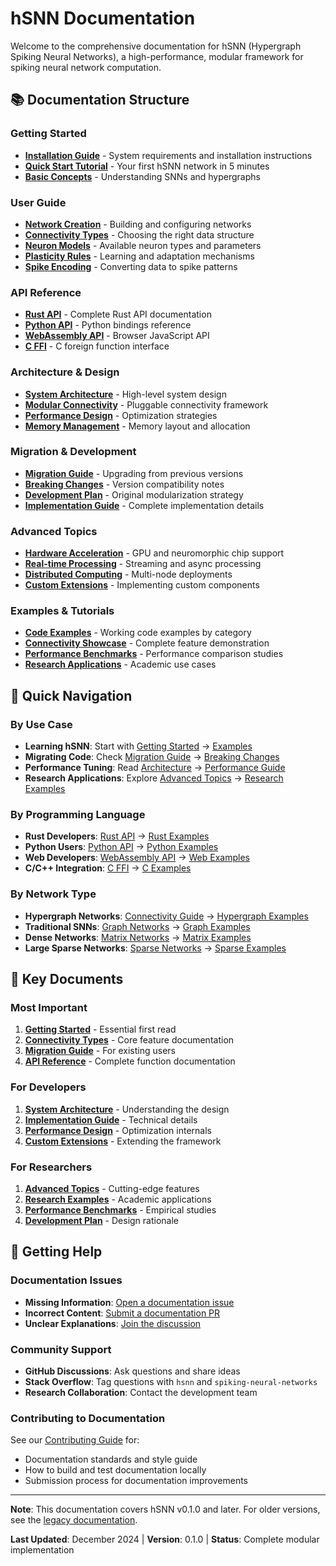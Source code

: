 # hSNN Documentation

Welcome to the comprehensive documentation for hSNN (Hypergraph Spiking Neural Networks), a high-performance, modular framework for spiking neural network computation.

## 📚 Documentation Structure

### Getting Started
- **[Installation Guide](getting-started/README.md)** - System requirements and installation instructions
- **[Quick Start Tutorial](getting-started/quickstart.md)** - Your first hSNN network in 5 minutes
- **[Basic Concepts](getting-started/concepts.md)** - Understanding SNNs and hypergraphs

### User Guide
- **[Network Creation](user-guide/networks.md)** - Building and configuring networks
- **[Connectivity Types](user-guide/connectivity.md)** - Choosing the right data structure
- **[Neuron Models](user-guide/neurons.md)** - Available neuron types and parameters
- **[Plasticity Rules](user-guide/plasticity.md)** - Learning and adaptation mechanisms
- **[Spike Encoding](user-guide/encoding.md)** - Converting data to spike patterns

### API Reference
- **[Rust API](api/rust/)** - Complete Rust API documentation
- **[Python API](api/python/)** - Python bindings reference
- **[WebAssembly API](api/wasm/)** - Browser JavaScript API
- **[C FFI](api/c/)** - C foreign function interface

### Architecture & Design
- **[System Architecture](architecture/README.md)** - High-level system design
- **[Modular Connectivity](architecture/connectivity.md)** - Pluggable connectivity framework
- **[Performance Design](architecture/performance.md)** - Optimization strategies
- **[Memory Management](architecture/memory.md)** - Memory layout and allocation

### Migration & Development
- **[Migration Guide](migration/README.md)** - Upgrading from previous versions
- **[Breaking Changes](migration/breaking-changes.md)** - Version compatibility notes
- **[Development Plan](development/HYPERGRAPH_MODULARIZATION_PLAN.md)** - Original modularization strategy
- **[Implementation Guide](implementation/HYPERGRAPH_MODULARIZATION_IMPLEMENTATION.md)** - Complete implementation details

### Advanced Topics
- **[Hardware Acceleration](advanced/hardware.md)** - GPU and neuromorphic chip support
- **[Real-time Processing](advanced/realtime.md)** - Streaming and async processing
- **[Distributed Computing](advanced/distributed.md)** - Multi-node deployments
- **[Custom Extensions](advanced/extensions.md)** - Implementing custom components

### Examples & Tutorials
- **[Code Examples](../examples/README.md)** - Working code examples by category
- **[Connectivity Showcase](../crates/shnn-core/examples/connectivity_showcase.rs)** - Complete feature demonstration
- **[Performance Benchmarks](../examples/benchmarks/)** - Performance comparison studies
- **[Research Applications](../examples/research/)** - Academic use cases

## 🎯 Quick Navigation

### By Use Case
- **Learning hSNN**: Start with [Getting Started](getting-started/) → [Examples](../examples/basic/)
- **Migrating Code**: Check [Migration Guide](migration/) → [Breaking Changes](migration/breaking-changes.md)
- **Performance Tuning**: Read [Architecture](architecture/) → [Performance Guide](advanced/performance.md)
- **Research Applications**: Explore [Advanced Topics](advanced/) → [Research Examples](../examples/research/)

### By Programming Language
- **Rust Developers**: [Rust API](api/rust/) → [Rust Examples](../examples/rust/)
- **Python Users**: [Python API](api/python/) → [Python Examples](../examples/python/)
- **Web Developers**: [WebAssembly API](api/wasm/) → [Web Examples](../examples/web/)
- **C/C++ Integration**: [C FFI](api/c/) → [C Examples](../examples/c/)

### By Network Type
- **Hypergraph Networks**: [Connectivity Guide](user-guide/connectivity.md#hypergraph) → [Hypergraph Examples](../examples/hypergraph/)
- **Traditional SNNs**: [Graph Networks](user-guide/connectivity.md#graph) → [Graph Examples](../examples/graph/)
- **Dense Networks**: [Matrix Networks](user-guide/connectivity.md#matrix) → [Matrix Examples](../examples/matrix/)
- **Large Sparse Networks**: [Sparse Networks](user-guide/connectivity.md#sparse) → [Sparse Examples](../examples/sparse/)

## 📖 Key Documents

### Most Important
1. **[Getting Started](getting-started/README.md)** - Essential first read
2. **[Connectivity Types](user-guide/connectivity.md)** - Core feature documentation
3. **[Migration Guide](migration/README.md)** - For existing users
4. **[API Reference](api/)** - Complete function documentation

### For Developers
1. **[System Architecture](architecture/README.md)** - Understanding the design
2. **[Implementation Guide](implementation/HYPERGRAPH_MODULARIZATION_IMPLEMENTATION.md)** - Technical details
3. **[Performance Design](architecture/performance.md)** - Optimization internals
4. **[Custom Extensions](advanced/extensions.md)** - Extending the framework

### For Researchers
1. **[Advanced Topics](advanced/)** - Cutting-edge features
2. **[Research Examples](../examples/research/)** - Academic applications
3. **[Performance Benchmarks](../examples/benchmarks/)** - Empirical studies
4. **[Development Plan](development/HYPERGRAPH_MODULARIZATION_PLAN.md)** - Design rationale

## 🚀 Getting Help

### Documentation Issues
- **Missing Information**: [Open a documentation issue](https://github.com/hsnn-project/hsnn/issues/new?template=documentation.md)
- **Incorrect Content**: [Submit a documentation PR](https://github.com/hsnn-project/hsnn/pulls)
- **Unclear Explanations**: [Join the discussion](https://github.com/hsnn-project/hsnn/discussions)

### Community Support
- **GitHub Discussions**: Ask questions and share ideas
- **Stack Overflow**: Tag questions with `hsnn` and `spiking-neural-networks`
- **Research Collaboration**: Contact the development team

### Contributing to Documentation
See our [Contributing Guide](../CONTRIBUTING.md) for:
- Documentation standards and style guide
- How to build and test documentation locally
- Submission process for documentation improvements

---

**Note**: This documentation covers hSNN v0.1.0 and later. For older versions, see the [legacy documentation](legacy/).

**Last Updated**: December 2024 | **Version**: 0.1.0 | **Status**: Complete modular implementation
